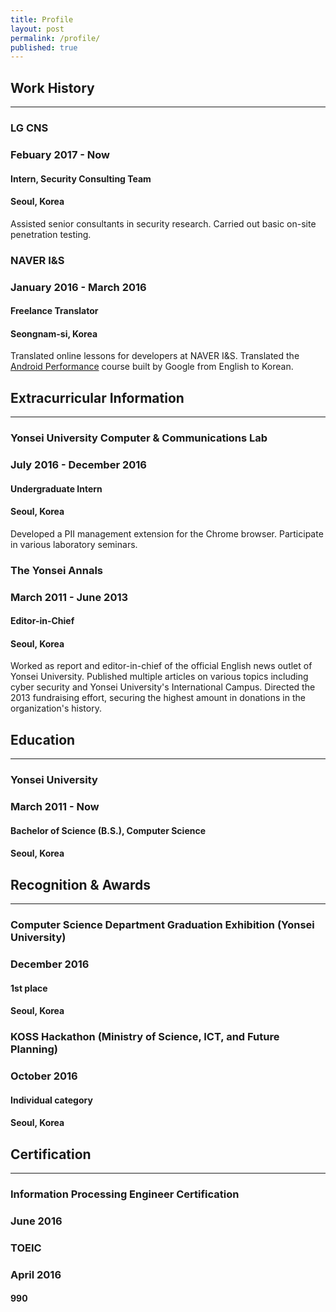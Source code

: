 ```yaml
---
title: Profile
layout: post
permalink: /profile/
published: true
---
```


<div class="section">
  <h2 id="workhistory">
    Work History
  </h2>
  <hr/>
  <div class="block">
    <div class="main-row">
      <div class="org">
        <h3>LG CNS</h3>
      </div>
      <div class="when">
        <h3>Febuary 2017 - Now</h3>
      </div>
    </div>
    <div class="sub-row">
      <div class="role">
        <h4>Intern, Security Consulting Team</h4>
      </div>
      <div class="location">
        <h4>Seoul, Korea</h4>
      </div>
    </div>
    <p>Assisted senior consultants in security research. Carried out basic on-site penetration testing.</p>
  </div>

  <div class="block">
    <div class="main-row">
      <div class="org">
        <h3>NAVER I&S</h3>
      </div>
      <div class="when">
        <h3>January 2016 - March 2016</h3>
      </div>
    </div>
    <div class="sub-row">
      <div class="role">
        <h4>Freelance Translator</h4>
      </div>
      <div class="location">
        <h4>Seongnam-si, Korea</h4>
      </div>
    </div>
    <p>Translated online lessons for developers at NAVER I&S. Translated the <a href="https://www.udacity.com/course/android-performance--ud825" target="_blank">Android Performance</a> course built by Google from English to Korean.</p>
  </div>
</div>

<div class="section">
  <h2 id="extracurricularinformation">
    Extracurricular Information
  </h2>
  <hr/>
  <div class="block">
    <div class="main-row">
      <div class="org">
        <h3>Yonsei University Computer & Communications Lab</h3>
      </div>
      <div class="when">
        <h3>July 2016 - December 2016</h3>
      </div>
    </div>
    <div class="sub-row">
      <div class="role">
        <h4>Undergraduate Intern</h4>
      </div>
      <div class="location">
        <h4>Seoul, Korea</h4>
      </div>
    </div>
    <p>Developed a PII management extension for the Chrome browser. Participate in various laboratory seminars.</p>
  </div>

  <div class="block">
    <div class="main-row">
      <div class="org">
        <h3>The Yonsei Annals</h3>
      </div>
      <div class="when">
        <h3>March 2011 - June 2013</h3>
      </div>
    </div>
    <div class="sub-row">
      <div class="role">
        <h4>Editor-in-Chief</h4>
      </div>
      <div class="location">
        <h4>Seoul, Korea</h4>
      </div>
    </div>
    <p>Worked as report and editor-in-chief of the official English news outlet of Yonsei University. Published multiple articles on various topics including cyber security and Yonsei University's International Campus. Directed the 2013 fundraising effort, securing the highest amount in donations in the organization's history.</p>
  </div>
</div>

<div class="section">
  <h2 id="education">
    Education
  </h2>
  <hr/>
  <div class="block">
    <div class="main-row">
      <div class="org">
        <h3>Yonsei University</h3>
      </div>
      <div class="when">
        <h3>March 2011 - Now</h3>
      </div>
    </div>
    <div class="sub-row">
      <div class="role">
        <h4>Bachelor of Science (B.S.), Computer Science</h4>
      </div>
      <div class="location">
        <h4>Seoul, Korea</h4>
      </div>
    </div>
  </div>
</div>

<div class="section">
  <h2 id="recognitionandawards">
    Recognition & Awards
  </h2>
  <hr/>
  <div class="block">
    <div class="main-row">
      <div class="org">
        <h3>Computer Science Department Graduation Exhibition (Yonsei University)</h3>
      </div>
      <div class="when">
        <h3>December 2016</h3>
      </div>
    </div>
    <div class="sub-row">
      <div class="role">
        <h4>1st place</h4>
      </div>
      <div class="location">
        <h4>Seoul, Korea</h4>
      </div>
    </div>
  </div>

  <div class="block">
    <div class="main-row">
      <div class="org">
        <h3>KOSS Hackathon (Ministry of Science, ICT, and Future Planning)</h3>
      </div>
      <div class="when">
        <h3>October 2016</h3>
      </div>
    </div>
    <div class="sub-row">
      <div class="role">
        <h4>Individual category</h4>
      </div>
      <div class="location">
        <h4>Seoul, Korea</h4>
      </div>
    </div>
  </div>
</div>

<div class="section">
  <h2 id="certification">
    Certification
  </h2>
  <hr/>
  <div class="block">
    <div class="main-row">
      <div class="org">
        <h3>Information Processing Engineer Certification</h3>
      </div>
      <div class="when">
        <h3>June 2016</h3>
      </div>
    </div>
  </div>

  <div class="block">
    <div class="main-row">
      <div class="org">
        <h3>TOEIC</h3>
      </div>
      <div class="when">
        <h3>April 2016</h3>
      </div>
      <div class="score">
        <h4>990</h4>
      </div>
    </div>
  </div>
</div>
